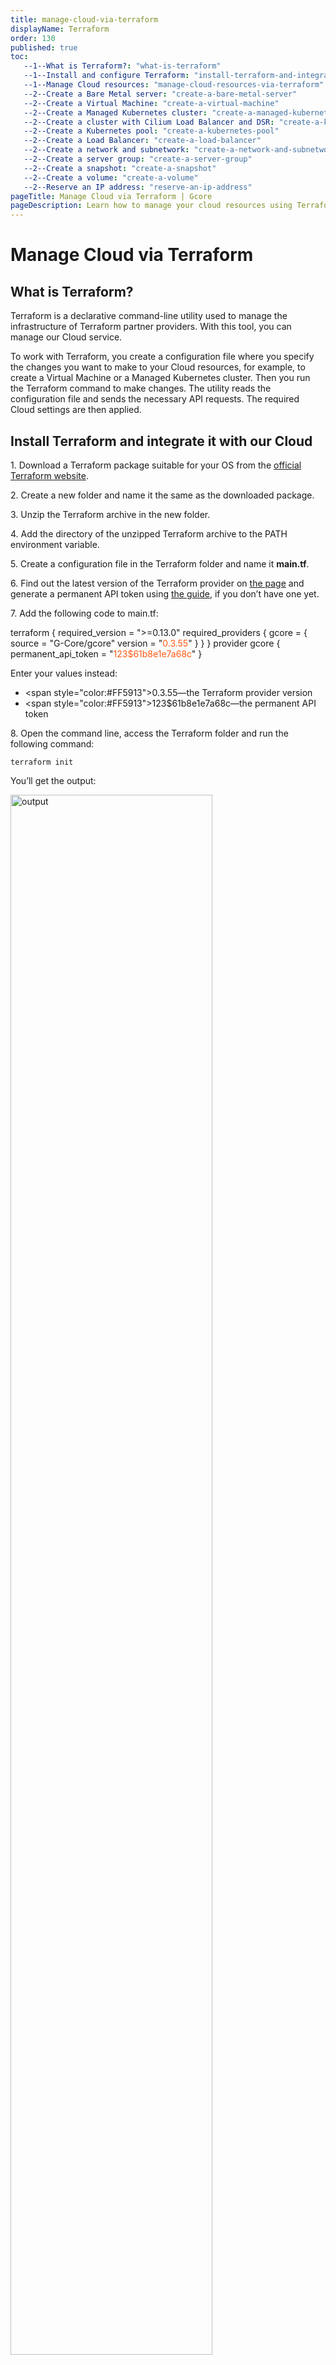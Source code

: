 ```yaml
---
title: manage-cloud-via-terraform
displayName: Terraform
order: 130
published: true
toc:
   --1--What is Terraform?: "what-is-terraform"
   --1--Install and configure Terraform: "install-terraform-and-integrate-it-with-our-cloud"
   --1--Manage Cloud resources: "manage-cloud-resources-via-terraform"
   --2--Create a Bare Metal server: "create-a-bare-metal-server"
   --2--Create a Virtual Machine: "create-a-virtual-machine"
   --2--Create a Managed Kubernetes cluster: "create-a-managed-kubernetes-cluster"
   --2--Create a cluster with Cilium Load Balancer and DSR: "create-a-kubernetes-cluster-with-cilium-load-balancer-and-dsr"
   --2--Create a Kubernetes pool: "create-a-kubernetes-pool"
   --2--Create a Load Balancer: "create-a-load-balancer"
   --2--Create a network and subnetwork: "create-a-network-and-subnetwork"
   --2--Create a server group: "create-a-server-group"
   --2--Create a snapshot: "create-a-snapshot"
   --2--Create a volume: "create-a-volume"
   --2--Reserve an IP address: "reserve-an-ip-address"
pageTitle: Manage Cloud via Terraform | Gcore
pageDescription: Learn how to manage your cloud resources using Terraform. Follow the guide to install Terraform and create VMs, K8s clusters, Load Balancers, and more.
---
```

# Manage Cloud via Terraform

## What is Terraform?

Terraform is a declarative command-line utility used to manage the infrastructure of Terraform partner providers. With this tool, you can manage our Cloud service.

To work with Terraform, you create a configuration file where you specify the changes you want to make to your Cloud resources, for example, to create a Virtual Machine or a Managed Kubernetes cluster. Then you run the Terraform command to make changes. The utility reads the configuration file and sends the necessary API requests. The required Cloud settings are then applied.

## Install Terraform and integrate it with our Cloud

1\. Download a Terraform package suitable for your OS from the <a href="https://terraform.io/downloads" target="_blank">official Terraform website</a>.

2\. Create a new folder and name it the same as the downloaded package.

3\. Unzip the Terraform archive in the new folder.

4\. Add the directory of the unzipped Terraform archive to the PATH environment variable.

5\. Create a configuration file in the Terraform folder and name it **main.tf**.

6\. Find out the latest version of the Terraform provider on <a href="https://registry.terraform.io/providers/G-Core/gcore/latest" target="_blank">the page</a> and generate a permanent API token using <a href="https://gcore.com/docs/account-settings/create-use-or-delete-a-permanent-api-token" target="_blank">the guide</a>, if you don’t have one yet.

7\. Add the following code to main.tf:

<code-block>
terraform {
  required_version = ">=0.13.0"
  required_providers {
    gcore = {
      source = "G-Core/gcore"
      version = "<span style="color:#FF5913">0.3.55</span>"
   }
  }
}
provider gcore {
  permanent_api_token = "<span style="color:#FF5913">123$61b8e1e7a68c</span>"
}
</code-block>

Enter your values instead:

- <span style="color:#FF5913">0.3.55</span>—the Terraform provider version  
- <span style="color:#FF5913">123$61b8e1e7a68c</span>—the permanent API token

8\. Open the command line, access the Terraform folder and run the following command:

```
terraform init
```

You’ll get the output:

<img src="https://assets.gcore.pro/docs/cloud/manage-cloud-via-terraform/12966689446417.png" alt="output" width="80%">

This means Terraform has been successfully downloaded and installed, and you can start working with it.

## Manage Cloud resources via Terraform

If you have already worked with Terraform, you can use this abridged guide on how to manage Gcore Cloud resources:

1\. Go to the Terraform documentation, click **Resources**, and copy the necessary code to main.tf.

2\. Customize values in the code.

3\. Run the following command to preview the expected changes:

```
terraform plan
```

4\. Run the following command to apply these changes:

```
terraform apply
```

You can also use our step-by-step guides below.

### Create a Bare Metal server

1\. Open the **main.tf** file where you configured the Gcore provider for Terraform.

2\. Copy the code below to the file and customize the highlighted values:

<code-block>
provider gcore {
  permanent_api_token = "<span style="color:#FF5913">251$d3361.............1b35f26d8</span>"
}
resource "gcore_baremetal" "<span style="color:#FF5913">bm</span>" {
  name       = "<span style="color:#FF5913">baremetal_example</span>"
  flavor_id  = "<span style="color:#FF5913">bm1-infrastructure-small</span>"
  interface {
      type = "<span style="color:#FF5913">external</span>"
              <span style="color:#FF5913">is_parent = "true"</span>
  }
}
</code-block>

3\. Configure your Bare Metal server.

* Specify "flavor_id".

* Configure “interface”.
  
  Select the interface "type": "external", "subnet", "any_subnet", or "reserved_fixed_ip".  
    - If you select "subnet", specify the "network_ID" and "subnetwork_ID".  
    - If you select "anu_subnet", specify the "network_ID".  
    - If you select "reserved_fixed_ip", specify the "port_id".
  
  (optional) Add <span style="color:#FF5913">is_parent = "true"</span> to ensure the interface cannot be detached and is always connected first.
  
  (optional) Specify "order" to set the order in which interfaces will be attached.

* (optional) Specify "app_config" to set parameters for the application template from the marketplace.

* (optional) Specify the "image_id" or "apptemplate_id".

* (optional) Specify the "keypair_name".

* (optional) Specify the "name" of the server.

* (optional) Specify the "region_id" and "region_name".

* (optional) Specify the "project_id" and "project_name".

* (optional) Specify the "metadata_map": "key" and "value".

* (optional) Specify "username" and/or "password".

4\. Save changes in the file.

5\. Run the following command from the Terraform directory to preview the changes:

```
terraform plan
```

If the code contains an error, the output will show it.

6\. Run the following command to apply the changes:

```
terraform apply
```

Terraform will ask you to confirm the action. Enter "yes".

### Create a Virtual Machine

1\. Open the main.tf file where you configured the Gcore provider for Terraform.

2\. Copy the code to the file and customize the highlighted values:

<code-block>
provider gcore {
  permanent_api_token = "<span style="color:#FF5913">251$d3361.............1b35f26d8</span>"
}  
resource "gcore_reservedfixedip" "<span style="color:#FF5913">fixed_ip</span>" {
  type             = "ip_address"
  network_id       = "<span style="color:#FF5913">faf6507b-1ff1-4ebf-b540-befd5c09fe06</span>"
  fixed_ip_address = "<span style="color:#FF5913">192.168.13.6</span>"
  is_vip           = <span style="color:#FF5913">false</span>
}
resource "gcore_volume" "first_volume" {
  name       = "<span style="color:#FF5913">boot volume</span>"
  type_name  = "<span style="color:#FF5913">ssd_hiiops</span>"
  size       = <span style="color:#FF5913">10</span>
  image_id   = "<span style="color:#FF5913">6dc4e061-6fab-41f3-91a3-0ba848fb32d9</span>"
}
resource "gcore_floatingip" "<span style="color:#FF5913">fip</span>" {
  fixed_ip_address = <span style="color:#FF5913">gcore_reservedfixedip.fixed_ip.fixed_ip_address</span>
  port_id          = <span style="color:#FF5913">gcore_reservedfixedip.fixed_ip.port_id</span>
}
resource "gcore_instance" "<span style="color:#FF5913">v</span>" {
  name       = "<span style="color:#FF5913">hello</span>"
  flavor_id  = "<span style="color:#FF5913">g1-standard-1-2</span>"
  volume {
    source     = "existing-volume"
    volume_id  = <span style="color:#FF5913">gcore_volume.first_volume.id</span>
    boot_index = <span style="color:#FF5913">0</span>
  }
  interface {
    type            = "<span style="color:#FF5913">reserved_fixed_ip</span>"
    port_id         = <span style="color:#FF5913">gcore_reservedfixedip.fixed_ip.port_id</span>
    fip_source      = "<span style="color:#FF5913">existing</span>"
    existing_fip_id = <span style="color:#FF5913">gcore_floatingip.fip.id</span>
    security_groups = <span style="color:#FF5913">["ada84751-fcca-4491-9249-2dfceb321616"]</span>
  }
}
</code-block>

3\. Configure resources required for the Virtual Machine: [a reserved IP address](https://gcore.com/docs/cloud/manage-cloud-via-terraform#reserve-an-ip-address), [network](https://gcore.com/docs/cloud/manage-cloud-via-terraform#create-a-network-and-subnetwork), [subnetwork](https://gcore.com/docs/cloud/manage-cloud-via-terraform#create-a-network-and-subnetwork), [volume](https://gcore.com/docs/cloud/manage-cloud-via-terraform#create-a-volume).

4\. Configure the Virtual Machine.

* Specify "flavor_id".

* Select the interface "type": "external", "subnet", "any_subnet", or "reserved_fixed_ip".     
  - If you select "subnet", specify the "network_ID" and "subnetwork_ID".  
  - If you select "anu_subnet", specify the "network_ID".  
  - If you select "reserved_fixed_ip", specify the "port_id".
  - (optional) Add is_parent = "true" to ensure the interface cannot be detached and is always connected first.
  - (optional) Specify order to set the order in which interfaces will be attached.

* Configure "volume".

  - Specify "source = existing-volume" and the "volume_id". Optionally, you can specify the size of the existing volume in GB.
  - (optional) Specify the "boot_index". If "boot_index = 0", the volume cannot be detached.
  - (optional) Specify the "type_name": "standard", "ssd_hiiops", "cold", or "ultra".

* (optional) Add "allow_app_ports = true" to allow application ports for Virtual Machines created from marketplace templates.

* (optional) Specify "configuration" to set parameters for the application template from the marketplace: "key" and "value".

* (optional) Specify the "keypair_name".

* (optional) Specify the "metadata_map": "key" and "value".

* (optional) Specify the "name" of the Virtual Machine.

* (optional) Specify "username" and "password".

* (optional) Specify the "region_id" and "region_name".

* (optional) Specify the "project_id" and "project_name".

* (optional) Specify the "security_group" to add firewalls.

5\. Save changes in the file.

6\. Run the following command from the Terraform directory to preview the expected changes:

```
terraform plan
```

If the code contains an error, the output will describe it.

7\. Run the following command to apply the changes:

```
terraform apply
```

Terraform will ask you to confirm the action. Enter "yes".

### Create a Managed Kubernetes cluster

1\. Open the main.tf file where you configured the Gcore provider for Terraform.

2\. Copy the code below to the file and customize the highlighted values:

<code-block>
provider gcore {
  permanent_api_token = "<span style="color:#FF5913">251$d3361.............1b35f26d8</span>"
}
resource "gcore_k8s" "v" {
  name          = "<span style="color:#FF5913">kluster_example</span>"
  fixed_network = "<span style="color:#FF5913">6bf878c1-1ce4-47c3-a39b-6b5f1d79bf25</span>"
  fixed_subnet  = "<span style="color:#FF5913">dc3a3ea9-86ae-47ad-a8e8-79df0ce04839</span>"
  pool {
    name               = "<span style="color:#FF5913">pool_example</span>"
    flavor_id          = "<span style="color:#FF5913">g1-standard-1-2</span>"
    min_node_count     = <span style="color:#FF5913">1</span>
    max_node_count     = <span style="color:#FF5913">2</span>
    node_count         = <span style="color:#FF5913">1</span>
    docker_volume_size = <span style="color:#FF5913">2</span>
  }
}
</code-block>

3\. Configure the cluster.

* Specify “name”.

* Specify the “fixed_network” of the cluster.

* Specify the “fixed_subnet” and make sure the subnet has a router.

* Specify the “keypair”.

* (optional) Specify the “region_id” and “region_name”.

* (optional) Specify the “project_id” and “project_name”.

* (optional) Add ```auto_healing_enabled = "true"``` to allow automatic recovery of failed nodes.

* (optional) Add ```external_dns_enabled = "true"``` if you want to enable external DNS.

* Configure the pool, a set of cluster nodes with the same specifications.

  - Specify “name”.
  - Specify “flavor_id”.
  - Specify the “min_node_count” for autoscaling.
  - Specify the “max_node_count” for autoscaling.
  - Specify the “node_count”. This is the initial number of nodes to be deployed.
  - (optional) Specify the “docker_volume_size” in GB.
  - (optional) Select “docker_volume_type”: “standard”, “ssd_hiiops”, “cold”, or “ultra”.

4\. Save changes in the file.

5\. Run the following command from the Terraform directory to preview the expected changes:

```
terraform plan
```

If the code contains an error, the output will show it.

6\. Run the following command to apply the changes:

```
terraform apply
```

Terraform will ask you to confirm the action. Enter “yes”.

### Create a Kubernetes cluster with Cilium Load Balancer and DSR

This configuration allows for high-throughput, low-latency applications where preserving the client's source IP is important for logging, security, or other purposes. 

```
terraform {
  required_version = ">= 0.13.0"
  required_providers {
    gcore = {
      source  = "G-Core/gcore"
      version = "~>0.9.1"
    }
  }
}
provider gcore {
   permanent_api_token = "your_api_token"
}
data "gcore_project" "pr" {
  name = "default"
}
variable "region_id" {
  type = string
  default = "4"
}
resource "gcore_network" "network_k8s" {
  name = "network_k8s_ds"
  type = "vxlan"
  region_id = var.region_id
  project_id = data.gcore_project.pr.id
  create_router = true
}
resource "gcore_subnet" "subnet_k8sv4" {
  name = "subnet_ipv4_k8s"
  cidr = "192.168.56.0/24"
  network_id = gcore_network.network_k8s.id
  enable_dhcp = true
  connect_to_network_router = true
  region_id = var.region_id
  project_id = data.gcore_project.pr.id
}
resource "gcore_keypair" "kp2" {
  project_id = data.gcore_project.pr.id
  public_key  = "your_public_key"
  sshkey_name = "k8s-nodes3"
}
resource "gcore_k8sv2" "cl2" {
  region_id = var.region_id
  project_id = data.gcore_project.pr.id
  name          = "somename"
  keypair       = "k8s-nodes3"
  version       = "v1.30.4"
  fixed_network = gcore_network.network_k8s.id
  fixed_subnet  = gcore_subnet.subnet_k8sv4.id
  cni {
    provider = "cilium"
  }
  pool {
    name             = "pool1"
    flavor_id        = "g1-standard-2-4"
    min_node_count   = 2
    max_node_count   = 2
    boot_volume_size = 10
    boot_volume_type = "standard"
    servergroup_policy = "soft-anti-affinity"
  }
}
data "gcore_k8sv2_kubeconfig" "config" {
  cluster_name       = gcore_k8sv2.cl2.name
  region_id          = var.region_id
  project_id         = data.gcore_project.pr.id
}
// to store kubeconfig in a file pls use
// terraform output -raw kubeconfig > config.yaml
output "kubeconfig" {
  value = data.gcore_k8sv2_kubeconfig.config.kubeconfig
}
```

Where: 

* **region_id**: A location of the Data Center where the cluster has been created.  
* **project_id**: A unique identifier of the project in which the cluster has been created. 
* **name**: A name of the relevant resource within the Gcore infrastructure.
* **keypair**: A pair of SSH keys that will be used for SSH access to the cluster nodes. 
* **fixed_network**: ID of an existing network where the Kubernetes cluster will be connected.
* **fixed_subnet**: ID of a subnetwork within the fixed network. 
* **pool**: A node pool for the Kubernetes cluster.  

### Create a Kubernetes pool

1\. Open the main.tf file where you configured the Gcore provider for Terraform.

2\. Copy the code below to the file and customize the highlighted values:

<code-block>
provider gcore {
  permanent_api_token = "<span style="color:#FF5913">251$d3361.............1b35f26d8</span>"
}
resource "gcore_k8s_pool" "v" {
  cluster_id         = "<span style="color:#FF5913">6bf878c1-1ce4-47c3-a39b-6b5f1d79bf25</span>"
  name               = "<span style="color:#FF5913">pool_example</span>"
  flavor_id          = "<span style="color:#FF5913">g1-standard-1-2</span>"
  min_node_count     = <span style="color:#FF5913">1</span>
  max_node_count     = <span style="color:#FF5913">2</span>
  node_count         = <span style="color:#FF5913">1</span>
  docker_volume_size = <span style="color:#FF5913">2</span>
}
</code-block>

3\. Configure the pool.

* Specify the “cluster_id” within which you want to create the pool.

* Specify the “name” of your pool.

* Specify “flavor_id”.

* Specify the “min_node_count” for autoscaling.

* Specify the “max_node_count” for autoscaling.

* Specify the “node_count”. This is the initial number of nodes to be deployed.

* (optional) Specify the “docker_volume_size” in GB.

* (optional) Select “docker_volume_type”: “standard”, “ssd_hiiops”, “cold”, or “ultra”.

* (optional) Specify the “region_id” and “region_name”.

* (optional) Specify the “project_id” and “project_name”.

4\. Save changes in the file.

5\. Run the following command from the Terraform directory to preview the expected changes:

```
terraform plan
```

If the code contains an error, the output will show it.

6\. Run the following command to apply the changes:

```
terraform apply
```

Terraform will ask you to confirm the action. Enter “yes”.

### Create a Load Balancer

This section explains how to create a Load Balancer with a pool, listener, and member.

1\. Open the main.tf file where you configured the Gcore provider for Terraform.

2\. Copy the code below to the file and customize the highlighted values:

<code-block>
provider gcore {
  permanent_api_token = "<span style="color:#FF5913">251$d3361.............1b35f26d8</span>"
}
resource "gcore_loadbalancerv2" "<span style="color:#FF5913">lb</span>" {
  <span style="color:#FF5913">project_id = 1</span>
  <span style="color:#FF5913">region_id  = 1</span>
  name       = "<span style="color:#FF5913">lb_example</span>"
  flavor     = "<span style="color:#FF5913">lb1-1-2</span>"
}
resource "gcore_lblistener" "<span style="color:#FF5913">listener</span>" {
  name            = "<span style="color:#FF5913">listener_example</span>"
  protocol        = "<span style="color:#FF5913">TCP</span>"
  protocol_port   = <span style="color:#FF5913">36621</span>
  loadbalancer_id = <span style="color:#FF5913">gcore_loadbalancerv2.lb.id</span>
}
resource "gcore_lbpool" "<span style="color:#FF5913">pl</span>" {
  name            = "<span style="color:#FF5913">test_pool</span>"
  protocol        = "<span style="color:#FF5913">HTTP</span>"
  lb_algorithm    = "<span style="color:#FF5913">LEAST_CONNECTIONS</span>"
  loadbalancer_id = <span style="color:#FF5913">gcore_loadbalancer.lb.id</span>
  listener_id     = <span style="color:#FF5913">gcore_loadbalancer.lb.listener.0.id</span>
  <span style="color:#FF5913">health_monitor {
    type        = "PING"
    delay       = 60
    max_retries = 5
    timeout     = 10
  }</span>
  <span style="color:#FF5913">session_persistence {
    type        = "APP_COOKIE"
    cookie_name = "test_new_cookie"
  }</span>
}
resource "gcore_lbmember" "lbm" {
  pool_id       = <span style="color:#FF5913">gcore_lbpool.pl.id</span>
  address       = "<span style="color:#FF5913">10.10.2.15</span>"
  protocol_port = <span style="color:#FF5913">8081</span>
  weight        = <span style="color:#FF5913">5</span>
}
</code-block>

3\. Configure the Load Balancer.

* Specify the “name” of your Load Balancer.

* Specify “flavor”.

* (optional) Specify the “region_id” and “region_name”.

* (optional) Specify the “project_id” and “project_name”.

* (optional) Specify the “vip_port_id” or “vip_network_id”.

* (optional) Specify the “vip_subnet_id”.

4\. Configure the listener.

* Specify “name”.

* Select “protocol”: “HTTP”, “HTTPS”, “TCP”, “UDP”, or “TERMINATED_HTTPS”. If you select “TERMINATED_HTTPS”, specify the “secret_id”.

* Specify the “protocol_port”.

* Specify the “loadbalancer_id”.

* (optional) Add ```insert_x_forward = "true"``` to identify an original IP address of a client connecting to a web server via a load

* (optional) Specify the “region_id” and “region_name”.

* (optional) Specify the “project_id” and “project_name”.

5\. Configure the pool.

* Specify “name”.

* Select “protocol”: “HTTP”, “HTTPS”, “TCP”, or “UDP”.

* Select “lb_algorithm”: “ROUND_ROBIN”, “LEAST_CONNECTIONS”, or “SOURCE_IP”.

* (optional) Add “health_monitor”.

  *   Select “type”: “HTTP”, “HTTPS”, “PING”, “TCP”, “TLS-HELLO”, or “UPD-CONNECT”.
  *   Specify the “delay” in seconds to set the time between sending probe requests to pool members.
  *   Specify the “max_tertires” to set the number of successful probes required to switch a member to the ONLINE state.
  *   Specify the “timeout” in seconds to set the maximum time to connect.
  *   (optional) Select “http_method”: “CONNECT”, “DELETE”, “GET”, “HEAD”, “OPTIONS”, “PATCH”, “POST”, “PUT”, or “TRACE”.
  *   (optional) Specify the “max_retrieve_down” to set the threshold of failures required to switch a member to the ERROR state.
  *   (optional) Specify “expected_codes”
  *   (optional) Specify the “url_path”

* (optional) Specify the “listener_id”.

* (optional) Specify the “loadbalancer_id”.

* (optional) Specify the “region_id” and “region_name”.

* (optional) Specify the “project_id” and “project_name”.

* (optional) Add “session_persistence”.

  *   Select “type”: “APP_COOKIE”, “HTTP_COOKIE”  
      If you select “APP_COOKIE” or “HTTP_COOKIE”, specify the “cookie_name”.  
      If you select “SOURCE_IP”, specify the “persistence_granularity” (for UDP ports only).
  *   (optional) Specify the “persistence_timeout”.

6\. Configure the member.

* Specify the IP “address”.

* Specify the “pool_id”.

* Specify the “protocol_port”.

* Specify the “instance_id” or “subnet_id”.

* (optional) Specify member “weight” from 0 to 256.

7\. Save changes in the file.

8\. Run the following command from the Terraform directory to preview the expected changes:

```
terraform plan
```

If the code contains an error, the output will show it.

9\. Run the following command to apply the changes:

```
terraform apply
```

Terraform will ask you to confirm the action. Enter “yes”.

### Create a network and subnetwork

1\. Open the main.tf file where you configured the Gcore provider for Terraform.

2\. Copy the code below to the file and customize the highlighted values:

<code-block>
provider gcore {
  permanent_api_token = "<span style="color:#FF5913">251$d3361.............1b35f26d8</span>"
}
resource "gcore_network" "<span style="color:#FF5913">network</span>" {
  name       = "<span style="color:#FF5913">network_example</span>"
  <span style="color:#FF5913">mtu        = 1450</span>
  <span style="color:#FF5913">type       = "vlan"</span>
}
</code-block>

3\. Configure the network.

* Specify “name”.

* (optional) Add ```create_router = "false"``` to remove the external router from the network. Otherwise, the external router will be added by default.

* (optional) Add ```type = "vlan"```. Otherwise, a “vxlan” network will be created by default.

* (optional) Specify the “region_id” and “region_name”.

* (optional) Specify the “project_id” and “project_name”.

4\. If you don’t need a subnetwork, skip to Step 6. To create a subnetwork, add the code below and customize the highlighted values:

<code-block>
resource "gcore_subnet" "<span style="color:#FF5913">subnet</span>" {
  name            = "<span style="color:#FF5913">subnet_example</span>"
  cidr            = "<span style="color:#FF5913">192.168.10.0/24</span>"
  network_id      = <span style="color:#FF5913">gcore_network.network.id</span>
}
</code-block>

5\. Configure the subnetwork.

* Specify the “name” of the subnetwork.

* Specify the “cidr”.  

  - Select the IP address from the ranges: 10.0.0.0–10.255.255.255, 172.16.0.0–172.31.255.255, and 192.168.0.0–192.168.255.255.
  - Select the subnet mask from 16 to 24.

* Specify the “network_id” within which you want to create the subnet.

* (optional) Add ```connect_to_network_router = "true"``` if you want your subnetwork to be accessible for public networks through an external router. If not, add ```connect_to_network_router = "false"```. The default value is “true”.

* (optional) Add the “gateway_ip” of an external router, if any.

* (optional) Specify “dns_nameservers”.

* (optional) Add “host_routes”.

  - Specify the “destination”, the CIDR of the target subnetwork.
  - Specify the “nexthop”, the IPv4 address to forward traffic to if its destination IP matches the “destination” CIDR.

* (optional) Add “enable_dhcp = false” to disable DHCP. Otherwise, DHCP will be enabled by default. For IPv6 networks, you can only enable or disable DHCP when creating a subnetwork. Changing this setting later is only possible via recreating the IPv6 subnetwork. 

* (optional) Specify the “region_id” and “region_name”.

* (optional) Specify the “project_id” and “project_name”.

6\. Save changes in the file.

7\. Run the following command from the Terraform directory to preview the expected changes:

```
terraform plan
```

If the code contains an error, the output will show it.

8\. Run the following command to apply the changes:

```
terraform apply
```

Terraform will ask you to confirm the action. Enter “yes”.

### Create a server group

1\. Open the main.tf file where you configured the Gcore provider for Terraform.

2\. Copy the code below to the file and customize the highlighted values:

<code-block>
provider gcore {
  permanent_api_token = "<span style="color:#FF5913">251$d3361.............1b35f26d8</span>"
}
resource "gcore_servergroup" "<span style="color:#FF5913">default</span>" {
  name       = "<span style="color:#FF5913">server_group_example</span>"
  policy     = "<span style="color:#FF5913">affinity</span>"
  region_id  = <span style="color:#FF5913">1</span>
  project_id = <span style="color:#FF5913">1</span>
}
</code-block>

3\. Configure the server group.

* Specify “name”.

* Select the ```policy: use "affinity"``` to run your servers on one physical server or "anti-affinity" to run your servers on different physical servers.

* (optional) Specify the “region_id” and “region_name”.

* (optional) Specify the “project_id” and “project_name”.

4\. Save changes in the file.

5\. Run the following command from the Terraform directory to preview the expected changes:

```
terraform plan
```

If the code contains an error, the output will show it.

6\. Run the following command to apply the changes:

```
terraform apply
```

Terraform will ask you to confirm the action. Enter “yes”.

### Create a snapshot

1\. Open the main.tf file where you configured the Gcore provider for Terraform.

2\. Copy the code below to the file and customize the highlighted values:

<code-block>
provider gcore {
  permanent_api_token = "<span style="color:#FF5913">251$d3361.............1b35f26d8</span>"
}
resource "gcore_snapshot" "<span style="color:#FF5913">snapshot</span>" {
  project_id  = <span style="color:#FF5913">1</span>
  region_id   = <span style="color:#FF5913">1</span>
  name        = "<span style="color:#FF5913">snapshot_example</span>"
  volume_id   = "<span style="color:#FF5913">28e9edcb-1593-41fe-971b-da729c6ec301</span>"
}
</code-block>

3\. Configure the snapshot.

* Specify “name”.

* Specify the “volume_id”.

* (optional) Add a “description”.

* (optional) Specify the “region_id” and “region_name”.

* (optional) Specify the “project_id” and “project_name”.

4\. Save changes in the file.

5\. Run the following command from the Terraform directory to preview the expected changes:

```
terraform plan
```

If the code contains an error, the output will describe it.

6\. Run the following command to apply the changes:

```
terraform apply
```

Terraform will ask you to confirm the action. Enter “yes”.

### Create a volume

1\. Open the main.tf file where you configured the Gcore provider for Terraform.

2\. Copy the code below to the file and customize:

<code-block>
provider gcore {
  permanent_api_token = "<span style="color:#FF5913">251$d3361.............1b35f26d8</span>"
}
resource "gcore_volume" "<span style="color:#FF5913">volume</span>" {
  name       = "<span style="color:#FF5913">volume_example</span>"
  type_name  = "<span style="color:#FF5913">standard</span>"
  size       = <span style="color:#FF5913">1</span>
}
</code-block>

3\. Configure the volume.

* Specify “name”.

* Specify the “snapshot_id” or “image_id”.

* (optional) Specify the “size” of your volume in GB.

* (optional) Select the “type_name”: “standard”, “ssd_hiiops”, “cold”, or “ultra”.

* (optional) Specify the “region_id” and “region_name”.

* (optional) Specify the “project_id” and “project_name”.

4\. Save changes in the file.

5\. Run the following command from the Terraform directory to preview the expected changes:

```
terraform plan
```

If the code contains an error, the output will show it.

6\. Run the following command to apply the changes:

```
terraform apply
```

Terraform will ask you to confirm the action. Enter “yes”.

### Reserve an IP address

1\. Open the main.tf file where you configured the Gcore provider for Terraform.

2\. Copy the code below to the file and customize the highlighted values:

<code-block>
provider gcore {
  permanent_api_token = "<span style="color:#FF5913">251$d3361.............1b35f26d8</span>"
}
resource "gcore_reservedfixedip" "<span style="color:#FF5913">fixed_ip</span>" {
  project_id       = <span style="color:#FF5913">1</span>
  region_id  = <span style="color:#FF5913">1</span>
  type       = "<span style="color:#FF5913">external</span>"
  is_vip       = <span style="color:#FF5913">false</span>
}
</code-block>

3\. Configure the reserved IP address.

* Specify the “type": “subnet”, “any_subnet”, “external”, or “ip_address”.

* Specify if you want to use the reserved IP address as a virtual IP (VIP) address (“is_vip = true”) or not (“is_vip = false”). For more details, refer to this article: <a href="https://gcore.com/docs/cloud/networking/ip-address/create-and-configure-a-virtual-ip-vip-address" target="_blank">Create and configure a virtual IP address</a>.

* (optional) Add “allowe_access_pairs” to assign one VIP to multiple machines. Specify the “ip_address” and “mac_address”.

* (optional) Specify the “network_id” and/or “subnet_id” to attach the IP address to a specific network or subnetwork.

* (optional) Specify the “region_id” and “region_name”.

* (optional) Specify the “project_id” and “project_name”.

4\. Save changes in the file.

5\. Run the following command from the Terraform directory to preview the expected changes:

```
terraform plan
```

If the code contains an error, the output will describe it.

6\. Run the following command to apply the changes:

```
terraform apply
```

Terraform will ask you to confirm the action. Enter “yes”.
